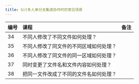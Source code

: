 ```yaml
---
title: Git多人单分支集成协作时的常见场景
---
```


|编号|课程|备注|
|:--|:--|:--|
|34 | 不同人修改了不同文件如何处理？||
|35 | 不同人修改了同文件的不同区域如何处理？||
|36 | 不同人修改了同文件的同一区域如何处理？||
|37 | 同时变更了文件名和文件内容如何处理？||
|38 | 把同一文件改成了不同的文件名如何处理？||
